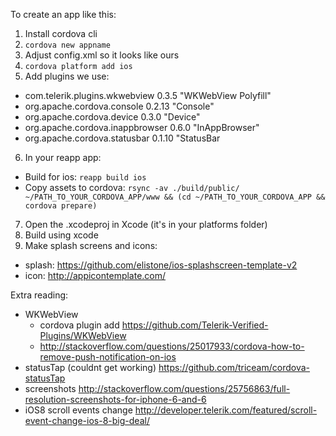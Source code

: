 To create an app like this:

1. Install cordova cli
2. `cordova new appname`
3. Adjust config.xml so it looks like ours
4. `cordova platform add ios`
5. Add plugins we use:
  - com.telerik.plugins.wkwebview 0.3.5 "WKWebView Polyfill"
  - org.apache.cordova.console 0.2.13 "Console"
  - org.apache.cordova.device 0.3.0 "Device"
  - org.apache.cordova.inappbrowser 0.6.0 "InAppBrowser"
  - org.apache.cordova.statusbar 0.1.10 "StatusBar
6. In your reapp app:
  - Build for ios: `reapp build ios`
  - Copy assets to cordova: `rsync -av ./build/public/ ~/PATH_TO_YOUR_CORDOVA_APP/www && (cd ~/PATH_TO_YOUR_CORDOVA_APP && cordova prepare)`
7. Open the .xcodeproj in Xcode (it's in your platforms folder)
8. Build using xcode
9. Make splash screens and icons:
  - splash: https://github.com/elistone/ios-splashscreen-template-v2
  - icon: http://appicontemplate.com/


Extra reading:

 - WKWebView
   - cordova plugin add https://github.com/Telerik-Verified-Plugins/WKWebView
   - http://stackoverflow.com/questions/25017933/cordova-how-to-remove-push-notification-on-ios
 - statusTap (couldnt get working) https://github.com/triceam/cordova-statusTap
 - screenshots http://stackoverflow.com/questions/25756863/full-resolution-screenshots-for-iphone-6-and-6
 - iOS8 scroll events change http://developer.telerik.com/featured/scroll-event-change-ios-8-big-deal/

